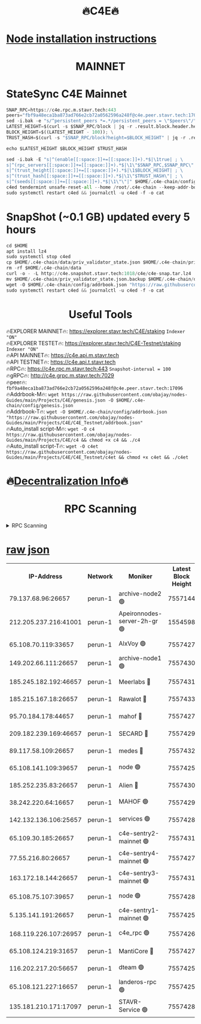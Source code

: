<h1 align="center"> 🔥C4E🔥</h1>

[Node installation instructions](https://github.com/obajay/nodes-Guides/tree/main/Projects/C4E)
=

<h1 align="center"> MAINNET</h1>

# StateSync C4E Mainnet
```python
SNAP_RPC=https://c4e.rpc.m.stavr.tech:443
peers="fbf9a48eca1ba873ad766e2cb72a0562596a248f@c4e.peer.stavr.tech:17096"
sed -i.bak -e "s/^persistent_peers *=.*/persistent_peers = \"$peers\"/" $HOME/.c4e-chain/config/config.toml
LATEST_HEIGHT=$(curl -s $SNAP_RPC/block | jq -r .result.block.header.height); \
BLOCK_HEIGHT=$((LATEST_HEIGHT - 100)); \
TRUST_HASH=$(curl -s "$SNAP_RPC/block?height=$BLOCK_HEIGHT" | jq -r .result.block_id.hash)

echo $LATEST_HEIGHT $BLOCK_HEIGHT $TRUST_HASH

sed -i.bak -E "s|^(enable[[:space:]]+=[[:space:]]+).*$|\1true| ; \
s|^(rpc_servers[[:space:]]+=[[:space:]]+).*$|\1\"$SNAP_RPC,$SNAP_RPC\"| ; \
s|^(trust_height[[:space:]]+=[[:space:]]+).*$|\1$BLOCK_HEIGHT| ; \
s|^(trust_hash[[:space:]]+=[[:space:]]+).*$|\1\"$TRUST_HASH\"| ; \
s|^(seeds[[:space:]]+=[[:space:]]+).*$|\1\"\"|" $HOME/.c4e-chain/config/config.toml
c4ed tendermint unsafe-reset-all --home /root/.c4e-chain --keep-addr-book
sudo systemctl restart c4ed && journalctl -u c4ed -f -o cat
```
# SnapShot (~0.1 GB) updated every 5 hours
```python
cd $HOME
apt install lz4
sudo systemctl stop c4ed
cp $HOME/.c4e-chain/data/priv_validator_state.json $HOME/.c4e-chain/priv_validator_state.json.backup
rm -rf $HOME/.c4e-chain/data
curl -o - -L http://c4e.snapshot.stavr.tech:1018/c4e/c4e-snap.tar.lz4 | lz4 -c -d - | tar -x -C $HOME/.c4e-chain --strip-components 2
mv $HOME/.c4e-chain/priv_validator_state.json.backup $HOME/.c4e-chain/data/priv_validator_state.json
wget -O $HOME/.c4e-chain/config/addrbook.json "https://raw.githubusercontent.com/obajay/nodes-Guides/main/Projects/C4E/addrbook.json"
sudo systemctl restart c4ed && journalctl -u c4ed -f -o cat
```
 <h1 align="center"> Useful Tools</h1>

🔥EXPLORER MAINNET🔥:  https://explorer.stavr.tech/C4E/staking            `Indexer "ON"` \
🔥EXPLORER TESTET🔥:   https://explorer.stavr.tech/C4E-Testnet/staking     `Indexer "ON"` \
🔥API MAINNET🔥:       https://c4e.api.m.stavr.tech \
🔥API TESTNET🔥:       https://c4e.api.t.stavr.tech \
🔥RPC🔥:               https://c4e.rpc.m.stavr.tech:443                  `Snapshot-interval = 100` \
🔥gRPC🔥:              http://c4e.grpc.m.stavr.tech:7029 \
🔥peer🔥:              `fbf9a48eca1ba873ad766e2cb72a0562596a248f@c4e.peer.stavr.tech:17096` \
🔥Addrbook-M🔥:    ```wget https://raw.githubusercontent.com/obajay/nodes-Guides/main/Projects/C4E/genesis.json -O $HOME/.c4e-chain/config/genesis.json``` \
🔥Addrbook-T🔥:    ```wget -O $HOME/.c4e-chain/config/addrbook.json "https://raw.githubusercontent.com/obajay/nodes-Guides/main/Projects/C4E/C4E_Testnet/addrbook.json"``` \
🔥Auto_install script-M🔥: ```wget -O c4 https://raw.githubusercontent.com/obajay/nodes-Guides/main/Projects/C4E/c4 && chmod +x c4 && ./c4``` \
🔥Auto_install script-T🔥: ```wget -O c4et https://raw.githubusercontent.com/obajay/nodes-Guides/main/Projects/C4E/C4E_Testnet/c4et && chmod +x c4et && ./c4et```

🔥[Decentralization Info](https://github.com/obajay/StateSync-snapshots/tree/main/Projects/C4E/Decentralization)🔥
=

<h1 align="center"> RPC Scanning</h1>

<details>
<summary>RPC Scanning</summary>

<h2 align="center"> We scan nodes in real time every 4 hours. And we provide the final result of RPC endpoints.
We cannot influence the operation of these nodes in any way. </h2>


```python
If Voting Power is higher than 0 --> then the Node is a validator of the network and may be subject to attack and be a potential threat to the chain.
```
```python
We marked such validators with a red symbol
```

</details>

[raw json](https://rpc-check.c4e.stavr.tech/c4e/rpc-c4e-result.json)
=



<table><tr><th>IP-Address</th><th>Network</th><th>Moniker</th><th>Latest Block Height</th><th>Earliest Block Height</th><th>Catching Up</th><th>Tx Index</th><th>Voting Power</th><th>Scan Time</th></tr><tr><td>79.137.68.96:26657</td><td>perun-1</td><td>archive-node2 🟢</td><td>7557144</td><td>1</td><td>False</td><td>on</td><td>0</td><td>2024-03-12T17:17:59.089312427UTC</td></tr><tr><td>212.205.237.216:41001</td><td>perun-1</td><td>Apeironnodes-server-2h-gr 🟢</td><td>1554598</td><td>1</td><td>False</td><td>on</td><td>0</td><td>2024-03-12T17:18:01.964379679UTC</td></tr><tr><td>65.108.70.119:33657</td><td>perun-1</td><td>AlxVoy 🟢</td><td>7557427</td><td>1</td><td>False</td><td>on</td><td>0</td><td>2024-03-12T17:18:13.792894128UTC</td></tr><tr><td>149.202.66.111:26657</td><td>perun-1</td><td>archive-node1 🟢</td><td>7557430</td><td>1</td><td>False</td><td>on</td><td>0</td><td>2024-03-12T17:18:28.038190701UTC</td></tr><tr><td>185.245.182.192:46657</td><td>perun-1</td><td>Meerlabs 🔴</td><td>7557431</td><td>1051501</td><td>False</td><td>on</td><td>344615</td><td>2024-03-12T17:18:33.109521377UTC</td></tr><tr><td>185.215.167.18:26657</td><td>perun-1</td><td>Rawalot 🔴</td><td>7557433</td><td>1090501</td><td>False</td><td>on</td><td>450091</td><td>2024-03-12T17:18:44.141817329UTC</td></tr><tr><td>95.70.184.178:44657</td><td>perun-1</td><td>mahof 🔴</td><td>7557427</td><td>2342001</td><td>False</td><td>off</td><td>1356400</td><td>2024-03-12T17:18:13.116062279UTC</td></tr><tr><td>209.182.239.169:46657</td><td>perun-1</td><td>SECARD 🔴</td><td>7557429</td><td>2616101</td><td>False</td><td>off</td><td>749308</td><td>2024-03-12T17:18:25.443590969UTC</td></tr><tr><td>89.117.58.109:26657</td><td>perun-1</td><td>medes 🔴</td><td>7557432</td><td>2826001</td><td>False</td><td>off</td><td>891025</td><td>2024-03-12T17:18:39.773224843UTC</td></tr><tr><td>65.108.141.109:39657</td><td>perun-1</td><td>node 🟢</td><td>7557425</td><td>5303301</td><td>False</td><td>on</td><td>0</td><td>2024-03-12T17:18:01.438286113UTC</td></tr><tr><td>185.252.235.83:26657</td><td>perun-1</td><td>Alien 🔴</td><td>7557430</td><td>6502501</td><td>False</td><td>on</td><td>648215</td><td>2024-03-12T17:18:28.335552199UTC</td></tr><tr><td>38.242.220.64:16657</td><td>perun-1</td><td>MAHOF 🟢</td><td>7557429</td><td>6885501</td><td>False</td><td>on</td><td>0</td><td>2024-03-12T17:18:25.743827081UTC</td></tr><tr><td>142.132.136.106:25657</td><td>perun-1</td><td>services 🟢</td><td>7557428</td><td>7012001</td><td>False</td><td>on</td><td>0</td><td>2024-03-12T17:18:16.386591148UTC</td></tr><tr><td>65.109.30.185:26657</td><td>perun-1</td><td>c4e-sentry2-mainnet 🟢</td><td>7557431</td><td>7284001</td><td>False</td><td>on</td><td>0</td><td>2024-03-12T17:18:32.819261224UTC</td></tr><tr><td>77.55.216.80:26657</td><td>perun-1</td><td>c4e-sentry4-mainnet 🟢</td><td>7557427</td><td>7297001</td><td>False</td><td>on</td><td>0</td><td>2024-03-12T17:18:13.473160624UTC</td></tr><tr><td>163.172.18.144:26657</td><td>perun-1</td><td>c4e-sentry3-mainnet 🟢</td><td>7557431</td><td>7297001</td><td>False</td><td>on</td><td>0</td><td>2024-03-12T17:18:33.365968217UTC</td></tr><tr><td>65.108.75.107:39657</td><td>perun-1</td><td>node 🟢</td><td>7557428</td><td>7300001</td><td>False</td><td>on</td><td>0</td><td>2024-03-12T17:18:16.706811713UTC</td></tr><tr><td>5.135.141.191:26657</td><td>perun-1</td><td>c4e-sentry1-mainnet 🟢</td><td>7557425</td><td>7300501</td><td>False</td><td>on</td><td>0</td><td>2024-03-12T17:17:58.250566892UTC</td></tr><tr><td>168.119.226.107:26957</td><td>perun-1</td><td>c4e_rpc 🟢</td><td>7557426</td><td>7457426</td><td>False</td><td>on</td><td>0</td><td>2024-03-12T17:18:06.274256808UTC</td></tr><tr><td>65.108.124.219:31657</td><td>perun-1</td><td>MantiCore 🔴</td><td>7557427</td><td>7457427</td><td>False</td><td>off</td><td>729858</td><td>2024-03-12T17:18:12.712365892UTC</td></tr><tr><td>116.202.217.20:56657</td><td>perun-1</td><td>dteam 🟢</td><td>7557425</td><td>7511001</td><td>False</td><td>on</td><td>0</td><td>2024-03-12T17:17:58.783547863UTC</td></tr><tr><td>65.108.121.227:16657</td><td>perun-1</td><td>landeros-rpc 🟢</td><td>7557425</td><td>7548001</td><td>False</td><td>on</td><td>0</td><td>2024-03-12T17:17:58.570886222UTC</td></tr><tr><td>135.181.210.171:17097</td><td>perun-1</td><td>STAVR-Service 🟢</td><td>7557428</td><td>7556001</td><td>False</td><td>on</td><td>0</td><td>2024-03-12T17:18:17.037287336UTC</td></tr></table>
